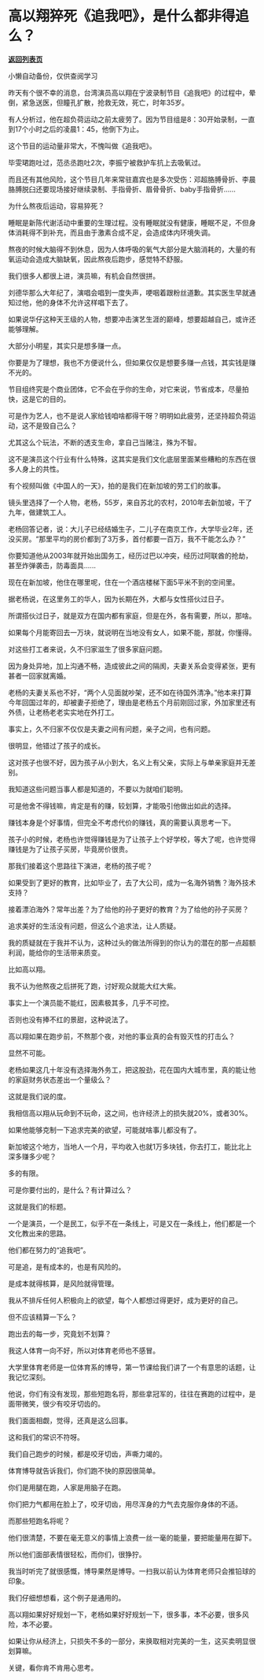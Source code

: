 # 高以翔猝死《追我吧》，是什么都非得追么？

[**返回列表页**](/gzh/记忆承载3)

小懒自动备份，仅供查阅学习

昨天有个很不幸的消息，台湾演员高以翔在宁波录制节目《追我吧》的过程中，晕倒，紧急送医，但瞳孔扩散，抢救无效，死亡，时年35岁。

  

有人分析过，他在超负荷运动之前太疲劳了。因为节目组是8：30开始录制，一直到17个小时之后的凌晨1：45，他倒下为止。

  

这个节目的运动量非常大，不愧叫做《追我吧》。

  

毕雯珺跑吐过，范丞丞跑吐2次，李振宁被救护车抗上去吸氧过。

  

而且还有其他风险，这个节目几年来常驻嘉宾也是多次受伤：邓超胳膊骨折、李晨胳膊脱臼还要现场接好继续录制、手指骨折、眉骨骨折、baby手指骨折……

  

为什么熬夜后运动，容易猝死？

  

睡眠是新陈代谢活动中重要的生理过程。没有睡眠就没有健康，睡眠不足，不但身体消耗得不到补充，而且由于激素合成不足，会造成体内环境失调。

  

熬夜的时候大脑得不到休息，因为人体呼吸的氧气大部分是大脑消耗的，大量的有氧运动会造成大脑缺氧，因此熬夜后跑步，感觉特不舒服。

  

我们很多人都很上进，演员嘛，有机会自然很拼。

  

刘德华那么大年纪了，演唱会唱到一度失声，哽咽着跟粉丝道歉。其实医生早就通知过他，他的身体不允许这样唱下去了。

  

如果说华仔这种天王级的人物，想要冲击演艺生涯的巅峰，想要超越自己，或许还能够理解。

  

大部分小明星，其实只是想多赚一点。

  

你要是为了理想，我也不方便说什么，但如果仅仅是想要多赚一点钱，其实钱是赚不光的。

  

节目组终究是个商业团体，它不会在乎你的生命，对它来说，节省成本，尽量拍快，这是它的目的。

  

可是作为艺人，也不是说人家给钱咱啥都得干呀？明明如此疲劳，还坚持超负荷运动，这不是毁自己么？

  

尤其这么个玩法，不断的透支生命，拿自己当赌注，殊为不智。

  

这不是演员这个行业有什么特殊，这其实是我们文化底层里面某些糟粕的东西在很多人身上的共性。

  

有个视频叫做《中国人的一天》，拍的是我们在新加坡的劳工们的故事。

  

镜头里选择了一个人物，老杨，55岁，来自苏北的农村，2010年去新加坡，干了九年，做建筑工人。

  

老杨回答记者，说：大儿子已经结婚生子，二儿子在南京工作，大学毕业2年，还没买房。“那里平均的房价都到了3万多，首付都要一百万，我不干能怎么办？”

  

你要知道他从2003年就开始出国务工，经历过巴以冲突，经历过阿联酋的抢劫，甚至炸弹袭击，防毒面具......

  

现在在新加坡，他住在哪里呢，住在一个酒店楼梯下面5平米不到的空间里。

  

据老杨说，在这里务工的华人，因为长期在外，大都与女性搭伙过日子。

  

所谓搭伙过日子，就是双方在国内都有家庭，但是在外，各有需要，所以，那啥。

  

如果每个月能寄回去一万块，就说明在当地没有女人，如果不能，那就，你懂得。

  

对这些打工者来说，久不归家滋生了很多家庭问题。

  

因为身处异地，加上沟通不畅，造成彼此之间的隔阂，夫妻关系会变得紧张，更有甚者一回家就离婚。

  

老杨的夫妻关系也不好，“两个人见面就吵架，还不如在待国外清净。”他本来打算今年回国过年的，却被妻子拒绝了，理由是老杨五个月前刚回过家，外加家里还有外债，让老杨老老实实地在外打工。

  

事实上，久不归家不仅仅是夫妻之间有问题，亲子之间，也有问题。

  

很明显，他错过了孩子的成长。

  

这对孩子也很不好，因为孩子从小到大，名义上有父亲，实际上与单亲家庭并无差别。

  

我知道这些问题当事人都是知道的，不要以为就咱们聪明。

  

可是他舍不得钱嘛，肯定是有的赚，较划算，才能吸引他做出如此的选择。

  

赚钱本身是个好事情，但完全不考虑代价的赚钱，真的需要认真思考一下。

  

孩子小的时候，老杨也许觉得赚钱是为了让孩子上个好学校，等大了呢，也许觉得赚钱是为了让孩子买房，毕竟房价很贵。

  

那我们接着这个思路往下演进，老杨的孩子呢？

  

如果受到了更好的教育，比如毕业了，去了大公司，成为一名海外销售？海外技术支持？

  

接着漂泊海外？常年出差？为了给他的孙子更好的教育？为了给他的孙子买房？

  

追求美好的生活没有问题，但这么个追求法，让人质疑。

  

我的质疑就在于我并不认为，这种过头的做法所得到的你认为的潜在的那一点超额利润，能给你的生活带来质变。

  

比如高以翔。

  

我不认为他熬夜之后拼死了跑，讨好观众就能大红大紫。

  

事实上一个演员能不能红，因素极其多，几乎不可控。

  

否则也没有捧不红的景甜，这种说法了。

  

高以翔如果在跑步前，不熬那个夜，对他的事业真的会有毁灭性的打击么？

  

显然不可能。

  

老杨如果这几十年没有选择海外务工，把这股劲，花在国内大城市里，真的能让他的家庭财务状态差出一个量级么？

  

这就是我们说的度。

  

我相信高以翔从玩命到不玩命，这之间，也许经济上的损失就20%，或者30%。

  

如果他能够克制一下追求完美的欲望，可能就啥事儿都没有了。

  

新加坡这个地方，当地人一个月，平均收入也就1万多块钱，你去打工，能比北上深多赚多少呢？

  

多的有限。

  

可是你要付出的，是什么？有计算过么？

  

这就是我们的标题。

  

一个是演员，一个是民工，似乎不在一条线上，可是又在一条线上，他们都是一个文化教出来的思路。

  

他们都在努力的“追我吧”。

  

可是追，是有成本的，也是有风险的。

  

是成本就得核算，是风险就得管理。

  

我从不排斥任何人积极向上的欲望，每个人都想过得更好，成为更好的自己。

  

但不应该精算一下么？

  

跑出去的每一步，究竟划不划算？

  

我这人体育一向不好，所以对体育老师也不感冒。

  

大学里体育老师是一位体育系的博导，第一节课给我们讲了一个有意思的话题，让我记忆深刻。

  

他说，你们有没有发现，那些短跑名将，那些拿冠军的，往往在赛跑的过程中，是面带微笑，很少有咬牙切齿的。

  

我们面面相觑，觉得，还真是这么回事。

  

这和我们的常识不符呀。

  

我们自己跑步的时候，都是咬牙切齿，声嘶力竭的。

  

体育博导就告诉我们，你们跑不快的原因很简单。

  

你们是用腿在跑，人家是用脑子在跑。

  

你们把力气都用在脸上了，咬牙切齿，用尽浑身的力气去克服你身体的不适。

  

而那些短跑名将呢？

  

他们很清楚，不要在毫无意义的事情上浪费一丝一毫的能量，要把能量用在脚下。

  

所以他们面部表情很轻松，而你们，很狰狞。

  

我当时听完了就很感慨，博导果然是博导。一扫我以前认为体育老师只会推铅球的印象。

  

我们仔细想想看，这个例子是通用的。

  

高以翔如果好好规划一下，老杨如果好好规划一下，很多事，本不必要，很多风险，本不必要。

  

如果让你从经济上，只损失不多的一部分，来换取相对完美的一生，这买卖明显很划算嘛。

  

关键，看你肯不肯用心思考。

